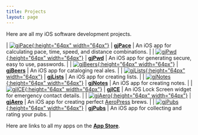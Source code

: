 ```yaml
---
title: Projects
layout: page
---
```


Here are all my iOS software development projects.

| [![gjPace](/images/gjPace/gjPace-icon.png){:height="64px" width="64px"}](/gjPace) | [**gjPace**](/gjPace) | An iOS app for calculating pace, time, speed, and distance combinations. |
| [![gjPwd](/images/gjPwd/gjPwd-icon.png){:height="64px" width="64px"}](/gjPwd) | [**gjPwd**](/gjPwd) | An iOS app for generating secure, easy to use, passwords. |
| [![gjBeers](/images/gjBeers/gjBeers-icon.png){:height="64px" width="64px"}](/gjBeers) | [**gjBeers**](/gjBeers) | An iOS app for cataloging real ales. |
| [![gjLists](/images/gjLists/gjLists-icon.png){:height="64px" width="64px"}](/gjLists) | [**gjLists**](/gjLists) | An iOS app for creating lists. |
| [![gjNotes](/images/gjNotes/gjNotes-icon.png){:height="64px" width="64px"}](/gjNotes) | [**gjNotes**](/gjNotes) | An iOS app for creating notes. |
| [![gjICE](/images/gjICE/gjICE-icon.png){:height="64px" width="64px"}](/gjICE) | [**gjICE**](/gjICE) | An iOS Lock Screen widget for emergency contact details. |
| [![gjAero](/images/gjAero/gjAero-icon.png){:height="64px" width="64px"}](/gjAero) | [**gjAero**](/gjAero) | An iOS app for creating perfect [AeroPress](https://en.wikipedia.org/wiki/AeroPress) brews. |
| [![gjPubs](/images/gjPubs/gjPubs-icon.png){:height="64px" width="64px"}](/gjPubs) | [**gjPubs**](/gjPubs) | An iOS app for collecting and rating your pubs. |

Here are links to all my apps on the [**App Store**](https://apps.apple.com/gb/developer/gavin-jerman/id1528217377).
